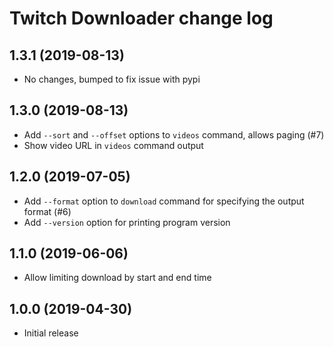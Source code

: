 Twitch Downloader change log
============================

1.3.1 (2019-08-13)
------------------

* No changes, bumped to fix issue with pypi

1.3.0 (2019-08-13)
------------------

* Add `--sort` and `--offset` options to `videos` command, allows paging (#7)
* Show video URL in `videos` command output

1.2.0 (2019-07-05)
------------------

* Add `--format` option to `download` command for specifying the output format (#6)
* Add `--version` option for printing program version

1.1.0 (2019-06-06)
------------------

* Allow limiting download by start and end time

1.0.0 (2019-04-30)
------------------

* Initial release
